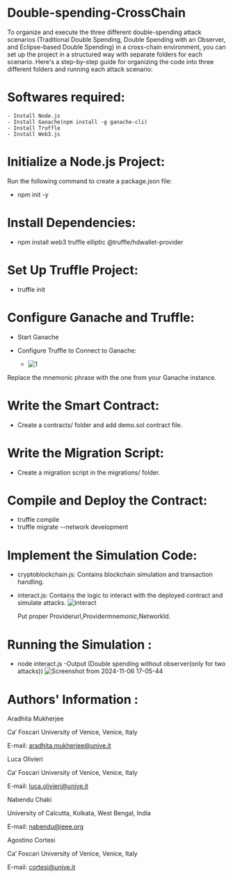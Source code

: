 # Double-spending-CrossChain
To organize and execute the three different double-spending attack scenarios (Traditional Double Spending, Double Spending with an Observer, and Eclipse-based Double Spending) in a cross-chain environment, you can set up the project in a structured way with separate folders for each scenario. Here's a step-by-step guide for organizing the code into three different folders and running each attack scenario: 


# Softwares required:
    - Install Node.js 
    - Install Ganache(npm install -g ganache-cli)
    - Install Truffle
    - Install Web3.js
# Initialize a Node.js Project:
 Run the following command to create a package.json file:
   - npm init -y
# Install Dependencies:
   - npm install web3 truffle elliptic @truffle/hdwallet-provider
# Set Up Truffle Project:
   - truffle init
# Configure Ganache and Truffle:
  - Start Ganache
    
  - Configure Truffle to Connect to Ganache:
      -  ![1](https://github.com/user-attachments/assets/033cbbe8-196b-4b6d-8118-37bcadb4bc9f)
    
   Replace the mnemonic phrase with the one from your Ganache instance.
# Write the Smart Contract:
 - Create a contracts/ folder and add  demo.sol contract file.
# Write the Migration Script:
  - Create a migration script in the migrations/ folder.
# Compile and Deploy the Contract:
  - truffle compile
  - truffle migrate --network development
# Implement the Simulation Code:
 - cryptoblockchain.js: Contains blockchain simulation and transaction handling.
 - interact.js: Contains the logic to interact with the deployed contract and simulate attacks.
   ![interact](https://github.com/user-attachments/assets/8cf47204-a955-4531-8069-784ca50b6802)
   
   Put proper Providerurl,Providermnemonic,NetworkId.
# Running the Simulation :
 - node  interact.js
      -Output (Double spending without observer(only for two attacks))
     ![Screenshot from 2024-11-06 17-05-44](https://github.com/user-attachments/assets/4f16409d-6510-490a-8ec7-0a31d8fa67f2)

# Authors' Information :

Aradhita Mukherjee

Ca’ Foscari University of Venice, Venice, Italy

E-mail: aradhita.mukherjee@unive.it

Luca Olivieri

Ca’ Foscari University of Venice, Venice, Italy

E-mail: luca.olivieri@unive.it 

Nabendu Chaki 

University of Calcutta, Kolkata, West Bengal, India

E-mail: nabendu@ieee.org

Agostino Cortesi

Ca’ Foscari University of Venice, Venice, Italy

E-mail: cortesi@unive.it 


      
